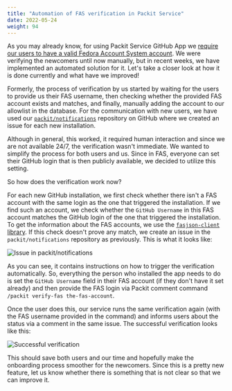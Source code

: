 ```yaml
---
title: "Automation of FAS verification in Packit Service"
date: 2022-05-24
weight: 94
---
```


As you may already know, for using Packit Service
GitHub App we [require our users to have a valid Fedora Account System account](/docs/guide/#2-approval).
We were verifying the newcomers until now manually, but in recent weeks, we have implemented an automated solution
for it. Let's take a closer look at how it is done currently and what have we improved!

Formerly, the process of verification by us started by waiting for the users to provide
us their FAS username, then checking whether the provided FAS account
exists and matches, and finally, manually adding the account to our allowlist in the database. For the communication with
new users, we have used our [`packit/notifications`](https://github.com/packit/notifications/issues)
repository on GitHub where we created an issue for each new installation.

Although in general, this worked, it required human interaction and since we are not available 24/7, the verification wasn't immediate.
We wanted to simplify the process for both users and us.
Since in FAS, everyone can set their GitHub login that is then publicly available, we decided to utilize this setting.

So how does the verification work now?

For each new GitHub installation, we first check whether there isn't a FAS account with the same login as the one
that triggered the installation. If we find such an account, we check whether the `GitHub Username` in this FAS account matches
the GitHub login of the one that triggered the installation. To get the information about the FAS accounts, we
use the [`fasjson-client` library](https://github.com/fedora-infra/fasjson-client).
If this check doesn't prove any match, we create an issue in the
`packit/notifications` repository as previously. This is what it looks like:

![Issue in packit/notifications](/images/notifications-repo-issue.png)

As you can see, it contains instructions on how to trigger the verification automatically. So, everything the person who installed the app needs to do is set the `GitHub Username` field in their FAS account (if they don't have it set
already) and then provide the FAS login via Packit comment command `/packit verify-fas the-fas-account`.

Once the user does this, our service runs the same verification again (with the FAS username provided in the command) and informs users about the status
via a comment in the same issue. The successful verification looks like this:

![Successful verification](/images/verify-fas.png)

This should save both users and our time and hopefully make the onboarding process smoother for the newcomers.
Since this is a pretty new feature,
let us know whether there is something that is not clear so that we can improve it.
